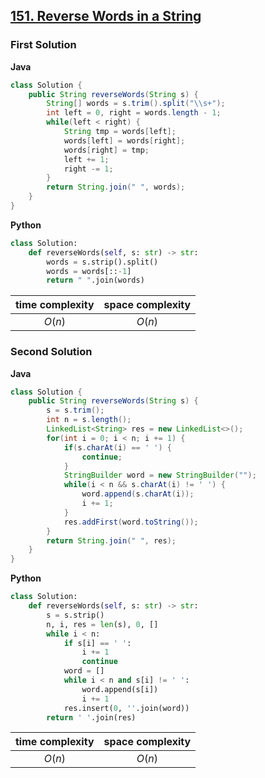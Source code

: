 ## [151. Reverse Words in a String](https://leetcode.cn/problems/reverse-words-in-a-string/)

### First Solution
**Java**
```java
class Solution {
    public String reverseWords(String s) {
        String[] words = s.trim().split("\\s+");
        int left = 0, right = words.length - 1;
        while(left < right) {
            String tmp = words[left];
            words[left] = words[right];
            words[right] = tmp;
            left += 1;
            right -= 1;
        }
        return String.join(" ", words);
    }
}
```
**Python**
```python
class Solution:
    def reverseWords(self, s: str) -> str:
        words = s.strip().split()
        words = words[::-1]
        return " ".join(words)
```

|time complexity|space complexity|
|:-------------:|:--------------:|
|$O(n)$         |$O(n)$          |

### Second Solution

**Java**

```java
class Solution {
    public String reverseWords(String s) {
        s = s.trim();
        int n = s.length();
        LinkedList<String> res = new LinkedList<>();
        for(int i = 0; i < n; i += 1) {
            if(s.charAt(i) == ' ') {
                continue;
            }
            StringBuilder word = new StringBuilder("");
            while(i < n && s.charAt(i) != ' ') {
                word.append(s.charAt(i));
                i += 1;
            }
            res.addFirst(word.toString());
        }
        return String.join(" ", res);
    }
}
```
**Python**
```python
class Solution:
    def reverseWords(self, s: str) -> str:
        s = s.strip()
        n, i, res = len(s), 0, []
        while i < n:
            if s[i] == ' ':
                i += 1
                continue
            word = []
            while i < n and s[i] != ' ':
                word.append(s[i])
                i += 1
            res.insert(0, ''.join(word))
        return ' '.join(res)
```

|time complexity|space complexity|
|:-------------:|:--------------:|
|$O(n)$         |$O(n)$          |
